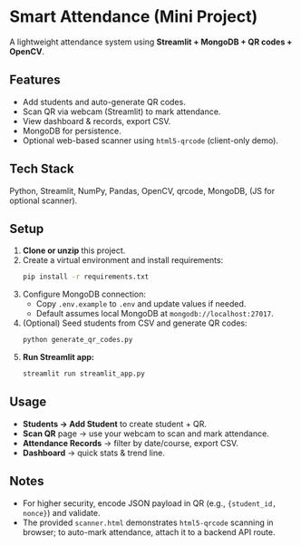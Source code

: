 
# Smart Attendance (Mini Project)

A lightweight attendance system using **Streamlit + MongoDB + QR codes + OpenCV**.

## Features
- Add students and auto-generate QR codes.
- Scan QR via webcam (Streamlit) to mark attendance.
- View dashboard & records, export CSV.
- MongoDB for persistence.
- Optional web-based scanner using `html5-qrcode` (client-only demo).

## Tech Stack
Python, Streamlit, NumPy, Pandas, OpenCV, qrcode, MongoDB, (JS for optional scanner).

## Setup
1. **Clone or unzip** this project.
2. Create a virtual environment and install requirements:
   ```bash
   pip install -r requirements.txt
   ```
3. Configure MongoDB connection:
   - Copy `.env.example` to `.env` and update values if needed.
   - Default assumes local MongoDB at `mongodb://localhost:27017`.
4. (Optional) Seed students from CSV and generate QR codes:
   ```bash
   python generate_qr_codes.py
   ```
5. **Run Streamlit app:**
   ```bash
   streamlit run streamlit_app.py
   ```

## Usage
- **Students → Add Student** to create student + QR.
- **Scan QR** page → use your webcam to scan and mark attendance.
- **Attendance Records** → filter by date/course, export CSV.
- **Dashboard** → quick stats & trend line.

## Notes
- For higher security, encode JSON payload in QR (e.g., `{student_id, nonce}`) and validate.
- The provided `scanner.html` demonstrates `html5-qrcode` scanning in browser; to auto-mark attendance, attach it to a backend API route.
